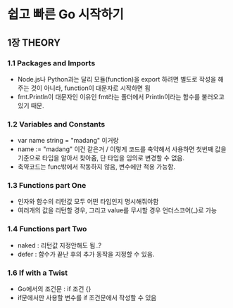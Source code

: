 # 쉽고 빠른 Go 시작하기

## 1장 THEORY

### 1.1 Packages and Imports

- Node.js나 Python과는 달리 모듈(function)을 export 하려면 별도로 작성을 해주는 것이 아니라, function이 대문자로 시작하면 됨
- fmt.Println이 대문자인 이유인 fmt라는 폴더에서 Println이라는 함수를 불러오고 있기 때문.

### 1.2 Variables and Constants

- var name string = "madang" 이거랑
- name := "madang" 이건 같은거 / 이렇게 코드를 축약해서 사용하면 첫번째 값을 기준으로 타입을 알아서 찾아줌, 단 타입을 임의로 변경할 수 없음.
- 축약코드는 func밖에서 작동하지 않음, 변수에만 적용 가능함.

### 1.3 Functions part One

- 인자와 함수의 리턴값 모두 어떤 타입인지 명시해줘야함
- 여러개의 값을 리턴할 경우, 그리고 value를 무시할 경우 언더스코어(\_)로 가능

### 1.4 Functions part Two

- naked : 리턴값 지정안해도 됨..?
- defer : 함수가 끝난 후의 추가 동작을 지정할 수 있음.

### 1.6 If with a Twist

- Go에서의 조건문 : if 조건 {}
- if문에서만 사용할 변수를 if 조건문에서 작성할 수 있음
